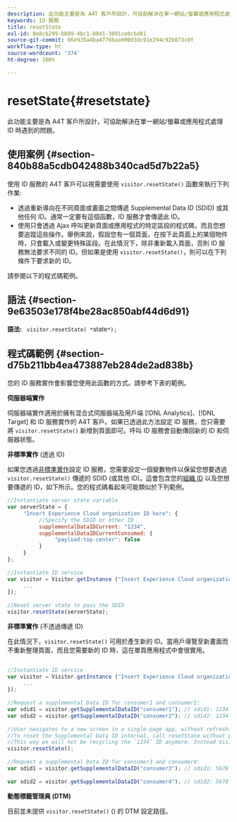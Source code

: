 ```yaml
---
description: 此功能主要是為 A4T 客戶所設計，可協助解決在單一網站/螢幕或應用程式處理 ID 時遇到的問題。
keywords: ID 服務
title: resetState
exl-id: 8e8cb299-bb89-4bc1-8841-3091ce0cbd81
source-git-commit: 06e935a4ba4776baa900d3dc91e294c92b873c0f
workflow-type: ht
source-wordcount: '374'
ht-degree: 100%

---
```


# resetState{#resetstate}

此功能主要是為 A4T 客戶所設計，可協助解決在單一網站/螢幕或應用程式處理 ID 時遇到的問題。

## 使用案例 {#section-840b88a5cdb042488b340cad5d7b22a5}

使用 ID 服務的 A4T 客戶可以視需要使用 `visitor.resetState()` 函數來執行下列作業:

* 透過重新導向在不同頁面或畫面之間傳遞 Supplemental Data ID (SDID) 或其他任何 ID。通常一定要有這個函數，ID 服務才會傳遞此 ID。
* 使用只會透過 Ajax 呼叫更新頁面或應用程式的特定區段的程式碼，而且您想要追蹤這些操作。舉例來說，假設您有一個頁面，在按下此頁面上的某個物件時，只會載入或變更特殊區段。在此情況下，除非重新載入頁面，否則 ID 服務無法要求不同的 ID。但如果是使用 `visitor.resetState()`，則可以在下列條件下要求新的 ID。

請參閱以下的程式碼範例。

## 語法 {#section-9e63503e178f4be28ac850abf44d6d91}

**語法:** ` visitor.resetState( *`state`*);`

## 程式碼範例 {#section-d75b211bb4ea473887eb284de2ad838b}

您的 ID 服務實作會影響您使用此函數的方式。請參考下表的範例。

**伺服器端實作**

伺服器端實作適用於擁有混合式伺服器端及用戶端 [!DNL Analytics]、[!DNL Target] 和 ID 服務實作的 A4T 客戶。如果已透過此方法設定 ID 服務，您只需要將 `visitor.resetState()` 新增到頁面即可。呼叫 ID 服務會自動傳回新的 ID 和伺服器狀態。

**非標準實作** (透過 ID)

如果您透過[非標準實作](../../implementation-guides/implementation-guides.md#section-2c4f2db1f9704315a7cccab6d2e07113)設定 ID 服務，您需要設定一個變數物件以保留您想要透過 `visitor.resetState()` 傳遞的 SDID (或其他 ID)。這會包含您的[組織 ID](../../reference/requirements.md#section-a02f537129a64ffbb690d5738d360c26) 以及您想要傳遞的 ID，如下所示。您的程式碼看起來可能類似於下列範例。

```js
//Instantiate server state variable 
var serverState = { 
     "Insert Experience Cloud organization ID here": { 
          //Specify the SDID or other ID 
          supplementalDataIDCurrent: "1234", 
          supplementalDataIDCurrentConsumed: { 
               "payload:top-center": false 
          } 
     } 
}; 
 
//Instantiate ID service 
var visitor = Visitor.getInstance ("Insert Experience Cloud organization ID here", { 
     ... 
}); 
 
//Reset server state to pass the SDID 
visitor.resetState(serverState);
```

**非標準實作** (不透過傳遞 ID)

在此情況下，`visitor.resetState()` 可用於產生新的 ID。當用戶導覽至新畫面而不重新整理頁面，而且您需要新的 ID 時，這在單頁應用程式中會很實用。

```js
 
//Instantiate ID service 
var visitor = Visitor.getInstance ("Insert Experience Cloud organization ID here", { 
     ... 
}); 
 
//Request a supplemental Data ID for consumer1 and consumer2: 
var sdid1 = visitor.getSupplementalDataID("consumer1"); // sdid1: 1234 
var sdid2 = visitor.getSupplementalDataID("consumer2"); // sdid2: 1234 
 
//User navigates to a new screen in a single-page app, without refreshing the page. 
//To reset the Supplemental Data ID internal, call resetState without passing any parameters. 
//This way we will not be recycling the `1234` ID anymore. Instead Visitor will generate a new supplemental Data ID going forward. 
visitor.resetState(); 
 
//Request a supplemental Data ID for consumer3 and consumer4: 
var sdid1 = visitor.getSupplementalDataID("consumer3"); // sdid1: 5678 
 
var sdid2 = visitor.getSupplementalDataID("consumer4"); // sdid2: 5678
```

**動態標籤管理員 (DTM)**

目前並未提供 `visitor.resetState()` () 的 DTM 設定路徑。
